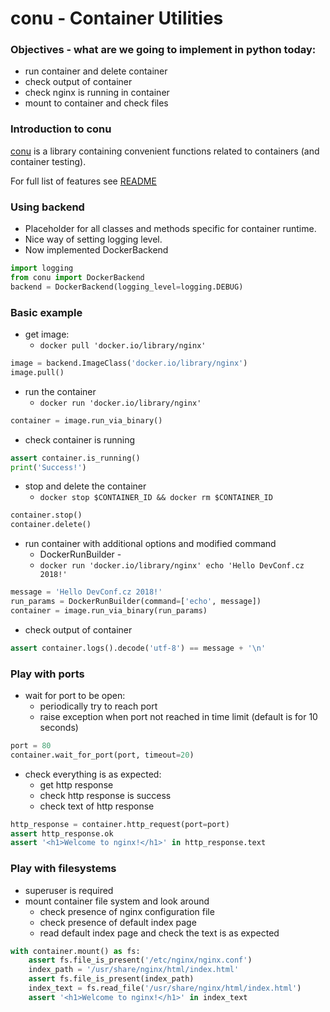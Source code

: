 # conu - Container Utilities

### Objectives - what are we going to implement in python today:

 - run container and delete container
 - check output of container
 - check nginx is running in container
 - mount to container and check files

### Introduction to conu

[conu](https://github.com/fedora-modularity/conu) is a library containing
convenient functions related to containers (and container testing).

For full list of features see [README](https://github.com/fedora-modularity/conu/blob/master/README.md#features)

### Using backend

 - Placeholder for all classes and methods specific for container runtime.
 - Nice way of setting logging level.
 - Now implemented DockerBackend


```python
import logging
from conu import DockerBackend
backend = DockerBackend(logging_level=logging.DEBUG)
```

### Basic example

 - get image:
    - `docker pull 'docker.io/library/nginx'`

```python
image = backend.ImageClass('docker.io/library/nginx')
image.pull()
```

 - run the container
    - `docker run 'docker.io/library/nginx'`
```python
container = image.run_via_binary()
```

 - check container is running
```python
assert container.is_running()
print('Success!')
```

 - stop and delete the container
    - `docker stop $CONTAINER_ID && docker rm $CONTAINER_ID`
```python
container.stop()
container.delete()
```


 - run container with additional options and modified command
    - DockerRunBuilder -
    - `docker run 'docker.io/library/nginx' echo 'Hello DevConf.cz 2018!'`
```python
message = 'Hello DevConf.cz 2018!'
run_params = DockerRunBuilder(command=['echo', message])
container = image.run_via_binary(run_params)
```

 - check output of container
```python
assert container.logs().decode('utf-8') == message + '\n'
```

### Play with ports

 - wait for port to be open:
    - periodically try to reach port
    - raise exception when port not reached in time limit (default is for 10 seconds)

```python
port = 80
container.wait_for_port(port, timeout=20)
```

 - check everything is as expected:
    - get http response
    - check http response is success
    - check text of http response

```python
http_response = container.http_request(port=port)
assert http_response.ok
assert '<h1>Welcome to nginx!</h1>' in http_response.text
```


### Play with filesystems

 - superuser is required
 - mount container file system and look around
    - check presence of nginx configuration file
    - check presence of default index page
    - read default index page and check the text is as expected

```python
with container.mount() as fs:
    assert fs.file_is_present('/etc/nginx/nginx.conf')
    index_path = '/usr/share/nginx/html/index.html'
    assert fs.file_is_present(index_path)
    index_text = fs.read_file('/usr/share/nginx/html/index.html')
    assert '<h1>Welcome to nginx!</h1>' in index_text
```
